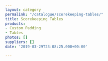 ```yaml
---
layout: category
permalink: "/catalogue/scorekeeping-tables/"
title: Scorekeeping Tables
products:
- Custom Padding
- Tables
photos: []
suppliers: []
date: '2019-03-29T23:08:25.000+00:00'

---
```

